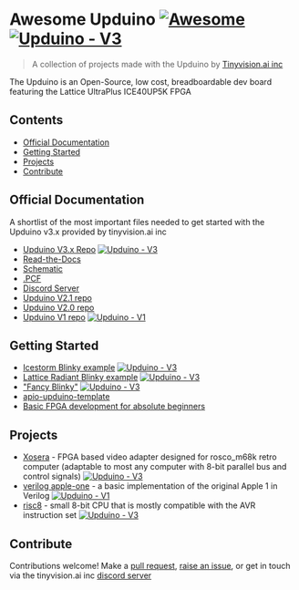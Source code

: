 # Awesome Upduino [![Awesome](https://awesome.re/badge.svg)](https://awesome.re) [![Upduino - V3](https://img.shields.io/badge/Upduino-V3-purple)](https://www.github.com/tinyvision-ai-inc/Upduino-v3.0)

> A collection of projects made with the Upduino by [Tinyvision.ai inc](https://tinyvision.ai)
 
 The Upduino is an Open-Source, low cost, breadboardable dev board featuring the Lattice UltraPlus ICE40UP5K FPGA

## Contents

- [Official Documentation](#official-documentation)
- [Getting Started](#getting-started)
- [Projects](#projects)
- [Contribute](#contribute)


## Official Documentation

A shortlist of the most important files needed to get started with the Upduino v3.x provided by tinyvision.ai inc

- [Upduino V3.x Repo](https://github.com/tinyvision-ai-inc/UPduino-v3.0) [![Upduino - V3](https://img.shields.io/badge/Upduino-V3-purple)](https://www.github.com/tinyvision-ai-inc/Upduino-v3.0)
- [Read-the-Docs](https://upduino.readthedocs.io/en/latest/)
- [Schematic](https://github.com/tinyvision-ai-inc/UPduino-v3.0/blob/master/Board/v3.0/UPduino_v3.0.pdf)
- [.PCF](https://github.com/tinyvision-ai-inc/UPduino-v3.0/blob/master/RTL/common/upduino.pcf)
- [Discord Server](https://www.discord.gg/yfj8Zg2jye)
- [Upduino V2.1 repo]()
- [Upduino V2.0 repo]()
- [Upduino V1 repo](https://github.com/gtjennings1/UPDuino_v1_0) [![Upduino - V1](https://img.shields.io/badge/Upduino-V1-ffffb4)]( https://github.com/gtjennings1/UPDuino_v1_0)
## Getting Started

- [Icestorm Blinky example](https://github.com/tinyvision-ai-inc/UPduino-v3.0/tree/master/RTL/blink_led) [![Upduino - V3](https://img.shields.io/badge/Upduino-V3-purple)](https://www.github.com/tinyvision-ai-inc/Upduino-v3.0)
- [Lattice Radiant Blinky example](https://github.com/tinyvision-ai-inc/UPduino-v3.0/tree/master/RTL/radiant-reveal) [![Upduino - V3](https://img.shields.io/badge/Upduino-V3-purple)](https://www.github.com/tinyvision-ai-inc/Upduino-v3.0)
- ["Fancy Blinky"](https://github.com/XarkLabs/upduino-example) [![Upduino - V3](https://img.shields.io/badge/Upduino-V3-purple)](https://www.github.com/tinyvision-ai-inc/Upduino-v3.0)
- [apio-upduino-template](https://github.com/WasabiFan/apio-upduino-template) 
- [Basic FPGA development for absolute beginners](https://github.com/ranzbak/fpga-workshop)

## Projects
- [Xosera](https://github.com/XarkLabs/Xosera) - FPGA based video adapter designed for rosco_m68k retro computer (adaptable to most any computer with 8-bit parallel bus and control signals) [![Upduino - V3](https://img.shields.io/badge/Upduino-V3-purple)](https://www.github.com/tinyvision-ai-inc/Upduino-v3.0)
- [verilog apple-one](https://github.com/alangarf/apple-one/tree/master/boards/upduino) - a basic implementation of the original Apple 1 in Verilog [![Upduino - V1](https://img.shields.io/badge/Upduino-V1-ffffb4)]( https://github.com/gtjennings1/UPDuino_v1_0)
- [risc8](https://github.com/osresearch/risc8) - small 8-bit CPU that is mostly compatible with the AVR instruction set [![Upduino - V3](https://img.shields.io/badge/Upduino-V3-purple)](https://www.github.com/tinyvision-ai-inc/Upduino-v3.0)

## Contribute

Contributions welcome! Make a [pull request](https://github.com/Xenador77/Awesome-Upduino/pulls), [raise an issue](https://github.com/Xenador77/Awesome-Upduino/issues), or get in touch via the tinyvision.ai inc [discord server](https://discord.gg/yfj8Zg2jye)
